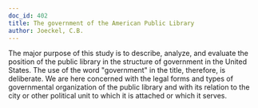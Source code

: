 ```yaml
---
doc_id: 402
title: The government of the American Public Library
author: Joeckel, C.B.
---
```


The major purpose of this study is to describe, analyze,
and evaluate the position of the public library in the structure
of government in the United States.  The use of the word
"government" in the title, therefore, is deliberate.  We are
here concerned with the legal forms and types of governmental
organization of the public library and with its relation to
the city or other political unit to which it is attached or
which it serves.